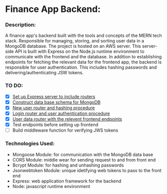 # Finance App Backend:

### Description:
A finance app's backend built with the tools and concepts of the MERN tech stack. Responsible for managing, storing, and sorting user data in a MongoDB
database. The project is hosted on an AWS server. This server-side API is built with Express on the Node.js runtime environment to communicate with the frontend and the database. In addition to establishing endpoints for fetching the relevant data for the frontend app, the backend is responsible for user authentication. This includes hashing passwords and delivering/authenticating JSW tokens. 

### TO DO:
- [x] [Set up Express server to include routers](https://github.com/meilseit/mern-finance-app/blob/master/server/server.js)
- [x] [Construct data base schema for MongoDB](https://github.com/meilseit/mern-finance-app/tree/master/server/models)
- [x] [New user router and hashing procedure](https://github.com/meilseit/mern-finance-app/blob/master/server/routes/registerRouter.js)
- [x] [Login router and user authentication procedure](https://github.com/meilseit/mern-finance-app/blob/master/server/routes/loginRouter.js)
- [x] [User data router with the relevent frontend endpoints](https://github.com/meilseit/mern-finance-app/blob/master/server/routes/userDataRouter.js)
- [x] Test endpoints before setting up frontend
- [ ] Build middleware function for verifying JWS tokens

### Technologies Used:
- Mongoose Module: for communication with the MongoDB data base
- CORS Module: middle wear for sending request to and from front end
- Bcrypt Module: for hashing and unhashing passwords
- Jsonwebtoken Module: unique idetifying web tokens to pass to the front end
- Express: web application framework for the backend
- Node: javascript runtime environment



